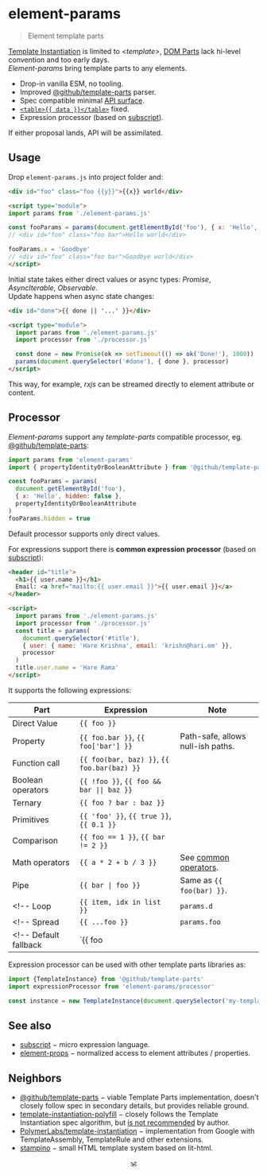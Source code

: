 # element-params

> Element template parts

[Template Instantiation](https://github.com/w3c/webcomponents/blob/gh-pages/proposals/Template-Instantiation.md) is limited to _\<template\>_,
[DOM Parts](https://github.com/WICG/webcomponents/blob/gh-pages/proposals/DOM-Parts.md) lack hi-level convention and too early days.<br/>
_Element-params_ bring template parts to any elements.

- Drop-in vanilla ESM, no tooling.
- Improved [@github/template-parts](https://github.com/github/template-parts) parser.
- Spec compatible minimal [API surface](./src/api.js).
- [`<table>{{ data }}</table>`](https://github.com/domenic/template-parts/issues/2) fixed.
- Expression processor (based on [subscript](https://github.com/spectjs/subscript)).
<!-- - [`<svg width={{ width }}>`](https://github.com/github/template-parts/issues/26) and other cases fixed. -->

If either proposal lands, API will be assimilated.

## Usage

Drop `element-params.js` into project folder and:

```html
<div id="foo" class="foo {{y}}">{{x}} world</div>

<script type="module">
import params from './element-params.js'

const fooParams = params(document.getElementById('foo'), { x: 'Hello', y: 'bar'})
// <div id="foo" class="foo bar">Hello world</div>

fooParams.x = 'Goodbye'
// <div id="foo" class="foo bar">Goodbye world</div>
</script>
```

Initial state takes either direct values or async types: _Promise_, _AsyncIterable_, _Observable_.<br/>
Update happens when async state changes:

```html
<div id="done">{{ done || '...' }}</div>

<script type="module">
  import params from './element-params.js'
  import processor from './processor.js'

  const done = new Promise(ok => setTimeout(() => ok('Done!'), 1000))
  params(document.querySelector('#done'), { done }, processor)
</script>
```

This way, for example, _rxjs_ can be streamed directly to element attribute or content.

## Processor

_Element-params_ support any _template-parts_ compatible processor, eg. [@github/template-parts](https://github.com/github/template-parts):
<!--
```js
const parts = params(element, params, {
  createCallback(el, parts, state) {
    // ... init parts / parse expressions, eg.
    for (const part of parts) part.evaluate = parse(part.expression)
  },
  processCallback(el, parts, state) {
    // ... update parts / evaluate expressions, eg.
    for (const part of parts) part.evaluate(state)
  }
})
``` -->

<!-- Any external processor can be used with element-params, -->

```js
import params from 'element-params'
import { propertyIdentityOrBooleanAttribute } from '@github/template-parts'

const fooParams = params(
  document.getElementById('foo'),
  { x: 'Hello', hidden: false },
  propertyIdentityOrBooleanAttribute
)
fooParams.hidden = true
```

<!--
```js
export default {
  processCallback(instance, parts, state) {
    if (!state) return
    for (const part of parts) if (part.expression in state) part.value = state[part.expression]
  }
}
``` -->

Default processor supports only direct values.

For expressions support there is **common expression processor** (based on [subscript](https://github.com/spectjs/subscript)):

```html
<header id="title">
  <h1>{{ user.name }}</h1>
  Email: <a href="mailto:{{ user.email }}">{{ user.email }}</a>
</header>

<script>
  import params from './element-params.js'
  import processor from './processor.js'
  const title = params(
    document.querySelector('#title'),
    { user: { name: 'Hare Krishna', email: 'krishn@hari.om' }},
    processor
  )
  title.user.name = 'Hare Rama'
</script>
```

It supports the following expressions:

Part | Expression |  Note
---|---|---
Direct Value | `{{ foo }}` |
Property | `{{ foo.bar }}`, `{{ foo['bar'] }}` | Path-safe, allows null-ish paths.
Function call | `{{ foo(bar, baz) }}`, `{{ foo.bar(baz) }}` |
Boolean operators | `{{ !foo }}`, `{{ foo && bar \|\| baz }}` |
Ternary | `{{ foo ? bar : baz }}` |
Primitives | `{{ 'foo' }}`, `{{ true }}`, `{{ 0.1 }}` |
Comparison | `{{ foo == 1 }}`, `{{ bar != 2 }}` |
Math operators | `{{ a * 2 + b / 3 }}` | See [common operators](https://github.com/spectjs/subscript#design).
Pipe | `{{ bar \| foo }}` | Same as `{{ foo(bar) }}`.
<!-- Loop | `{{ item, idx in list }}` | `params.d` | Used for `:for` directive only -->
<!-- Spread | `{{ ...foo }}` | `params.foo` | Used to pass multiple attributes or nodes -->
<!-- Default fallback | `{{ foo || bar }}` | `params.foo`, `params.bar` | -->


Expression processor can be used with other template parts libraries as:

```js
import {TemplateInstance} from '@github/template-parts'
import expressionProcessor from 'element-params/processor'

const instance = new TemplateInstance(document.querySelector('my-template'), {}, expressionProcessor)
```

<!--
### Loops

Iteration is organized via `:for` directive:

```html
<ul>
  <li :for="{{ item, index in items }}" id="item-{{ index }}">{{ item.text }}</li>
</ul>
```

Note that `index` starts with `1`, not `0`.

Cases:

```html
<li :for="{{ item, index in array }}">
<li :for="{{ key, value, index in object }}">
<li :for="{{ count in number }}">
```

### Conditions

Conditionals can be organized either as ternary template part or via `:if`, `:else-if`, `:else` directives.

For text variants ternary operator is shorter:

```html
<span>Status: {{ status === 0 ? 'Active' : 'Inactive' }}</span>
```

To optionally display an element, use `:if`-`:else-if`-`:else`:

```html
<span :if="{{ status === 0 }}">Inactive</span>
<span :else-if="{{ status === 1 }}">Active</span>
<span :else>Finished</span>
```
-->


## See also

* [subscript](https://github.com/spectjs/subscript) − micro expression language.
* [element-props](https://github.com/spectjs/element-props) − normalized access to element attributes / properties.
<!-- * [define-element](https://github.com/spectjs/define-element) − declarative custom elements. -->

## Neighbors

* [@github/template-parts](https://github.com/github/template-parts) − viable Template Parts implementation, doesn't closely follow spec in secondary details, but provides reliable ground.
* [template-instantiation-polyfill](https://github.com/bennypowers/template-instantiation-polyfill#readme) − closely follows the Template Instantiation spec algorithm, but [is not recommended](https://github.com/bennypowers/template-instantiation-polyfill/pull/2#issuecomment-1004110993) by author.
* [PolymerLabs/template-instantiation](https://github.com/PolymerLabs/template-instantiation) − implementation from Google with TemplateAssembly, TemplateRule and other extensions.
* [stampino](https://www.npmjs.com/package/stampino) − small HTML template system based on lit-html.

<p align="center">🕉<p>
